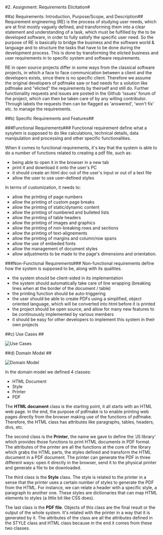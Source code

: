 #2. Assignment: Requirements Elicitation#

##a) Requirements: Introduction, Purpose/Scope, and Description##
Requirement engineering (RE) is the process of studying user needs, which are at first mostly vaguely defined, and transforming them into a clear statement and understanding of a task, which must be fulfilled by the to be developed software, in order to fully satisfy the specific user need. So the purpose of RE is basically to bridge the business and the software world & language and to structure the tasks that have to be done during the development process. This is done by transforming the elicted business and user requirements in to specific system and software requirements.

RE in open source projects differ in some ways from the classical software projects, in which a face to face communication between a client and the developers exists, since there is no specific client. Therefore we assume the original developers of pdfmake saw or had needs for a solution like pdfmake and "elicted" the requirements by theirself and still do. Further functionality requests and issues are posted in the Github 'issues' forum of the project, which can then be taken care of by any willing contributor. Through labels the requests then can be flagged as 'answered', 'won't fix' etc. to manage the requirements.

##b) Specific Requirements and Features##

###Functional Requirements###
Functional requirement define what a sysytem is supposed to do like calculations, technical details, data manipulation and processing and other specific functionalities.

When it comes to functional requirements, it's key that the system is able to do a number of functions related to creating a pdf file, such as:
* being able to open it in the browser in a new tab
* print it and download it onto the user's PC
* it should create an html doc out of the user's input or out of a text file
* allow the user to use user-defined styles

In terms of customization, it needs to:  
* allow the printing of page numbers
* allow the printing of custom page breaks
* allow the printing of static/dynamic content
* allow the printing of numbered and bulleted lists
* allow the printing of table headers
* allow the printing of images and graphics
* allow the printing of non-breaking rows and sections
* allow the printing of text-alignements
* allow the printing of margins and column/row spans
* allow the use of embeded fonts
* allow the management of document styles
* allow adjustments to be made to the page's dimensions and orientation.

###Non-Functional Requirements###
Non-functional requirements define how the system is supposed to be, along with its qualities.

* the system should be client-sided in its implementation
* the system should automatically take care of line wrapping (breaking lines when at the border of the document / table)
* the printing function should be auto-triggering
* the user should be able to create PDFs using a simplified, object oriented language, which will be converted into html before it is printed
* the project should be open source, and allow for many new features to be continuously implemented by various members
* it should be easy for other developers to implement this system in their own projects

##c) Use Cases ##

![Use Cases](https://github.com/joaopedrofump/pdfmake-1/blob/master/ESOF-Docs/Pdfmake_usecase.jpg)

##d) Domain Model ##

![Domain Model](https://github.com/joaopedrofump/pdfmake-1/blob/master/ESOF-Docs/Pdfmake_domainmodel.jpg)


In the domain model we defined 4 classes:

* HTML Document
* Style
* Printer
* PDF

The **HTML document** class is the starting point, it all starts with an HTML web page. In the end, the purpose of pdfmake is to enable printing web pages directly from the browser making use of the functions of pdfmake. Therefore, the HTML class has  attributes like paragraphs, tables, headers, divs, etc.

The second class is the **Printer**, the name we gave to define the 'JS library' which provides those functions to print HTML documents in PDF format. The attributes of the printer are all the functions at the core of the library which grabs the HTML parts, the styles defined and transform the HTML document in a PDF document. The printer can generate the PDF in three different ways: open it directly in the browser, send it to the physical printer and generate a file to be downloaded.

The third class is the **Style** class. The style is related to the printer in a sense that the printer uses a certain number of styles to generate the PDF from the HTML. For instance, we can relate a header with a specific style, a paragraph to another one. These styles are dictionaries that can map HTML elements to styles (a little bit like CSS does).

The last class is the **PDF file**. Objects of this class are the final result or the output of the whole system. It's related with the printer in a way that it is generated by it. The attributes of the class are all the attributes defined in the STYLE class and HTML class because in the end it comes from these two classes.
